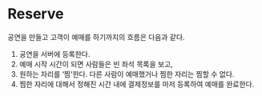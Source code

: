 # Reserve

공연을 만들고 고객이 예매를 하기까지의 흐름은 다음과 같다.

1. 공연을 서버에 등록한다.
2. 예매 시작 시간이 되면 사람들은 빈 좌석 목록을 보고,
3. 원하는 자리를 ‘찜'한다. 다른 사람이 예매했거나 찜한 자리는 찜할 수 없다.
4. 찜한 자리에 대해서 정해진 시간 내에 결제정보를 마저 등록하여 예매를 완료한다.
